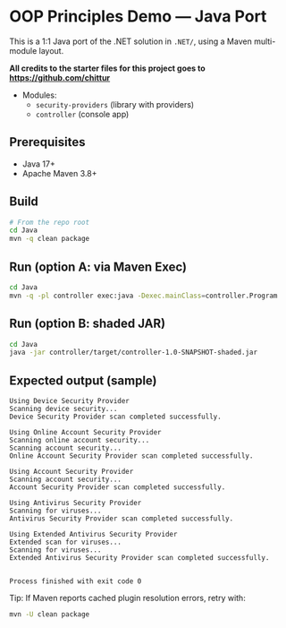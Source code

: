 # OOP Principles Demo — Java Port

This is a 1:1 Java port of the .NET solution in `.NET/`, using a Maven multi-module layout.

**All credits to the starter files for this project goes to https://github.com/chittur**
- Modules:
  - `security-providers` (library with providers)
  - `controller` (console app)

## Prerequisites
- Java 17+
- Apache Maven 3.8+

## Build
```bash
# From the repo root
cd Java
mvn -q clean package
```

## Run (option A: via Maven Exec)
```bash
cd Java
mvn -q -pl controller exec:java -Dexec.mainClass=controller.Program
```

## Run (option B: shaded JAR)
```bash
cd Java
java -jar controller/target/controller-1.0-SNAPSHOT-shaded.jar
```

## Expected output (sample)
```
Using Device Security Provider
Scanning device security...
Device Security Provider scan completed successfully.

Using Online Account Security Provider
Scanning online account security...
Scanning account security...
Online Account Security Provider scan completed successfully.

Using Account Security Provider
Scanning account security...
Account Security Provider scan completed successfully.

Using Antivirus Security Provider
Scanning for viruses...
Antivirus Security Provider scan completed successfully.

Using Extended Antivirus Security Provider
Extended scan for viruses...
Scanning for viruses...
Extended Antivirus Security Provider scan completed successfully.


Process finished with exit code 0
```

Tip: If Maven reports cached plugin resolution errors, retry with:
```bash
mvn -U clean package
```
